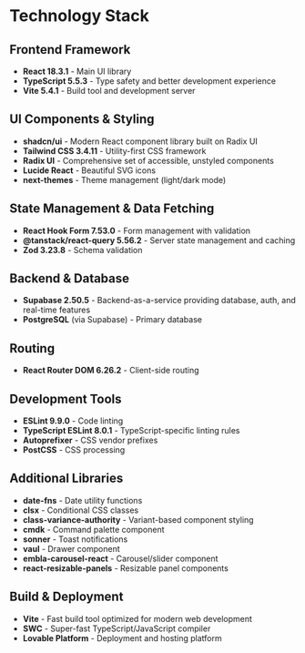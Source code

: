 # Technology Stack

## Frontend Framework
- **React 18.3.1** - Main UI library
- **TypeScript 5.5.3** - Type safety and better development experience
- **Vite 5.4.1** - Build tool and development server

## UI Components & Styling
- **shadcn/ui** - Modern React component library built on Radix UI
- **Tailwind CSS 3.4.11** - Utility-first CSS framework
- **Radix UI** - Comprehensive set of accessible, unstyled components
- **Lucide React** - Beautiful SVG icons
- **next-themes** - Theme management (light/dark mode)

## State Management & Data Fetching
- **React Hook Form 7.53.0** - Form management with validation
- **@tanstack/react-query 5.56.2** - Server state management and caching
- **Zod 3.23.8** - Schema validation

## Backend & Database
- **Supabase 2.50.5** - Backend-as-a-service providing database, auth, and real-time features
- **PostgreSQL** (via Supabase) - Primary database

## Routing
- **React Router DOM 6.26.2** - Client-side routing

## Development Tools
- **ESLint 9.9.0** - Code linting
- **TypeScript ESLint 8.0.1** - TypeScript-specific linting rules
- **Autoprefixer** - CSS vendor prefixes
- **PostCSS** - CSS processing

## Additional Libraries
- **date-fns** - Date utility functions
- **clsx** - Conditional CSS classes
- **class-variance-authority** - Variant-based component styling
- **cmdk** - Command palette component
- **sonner** - Toast notifications
- **vaul** - Drawer component
- **embla-carousel-react** - Carousel/slider component
- **react-resizable-panels** - Resizable panel components

## Build & Deployment
- **Vite** - Fast build tool optimized for modern web development
- **SWC** - Super-fast TypeScript/JavaScript compiler
- **Lovable Platform** - Deployment and hosting platform
